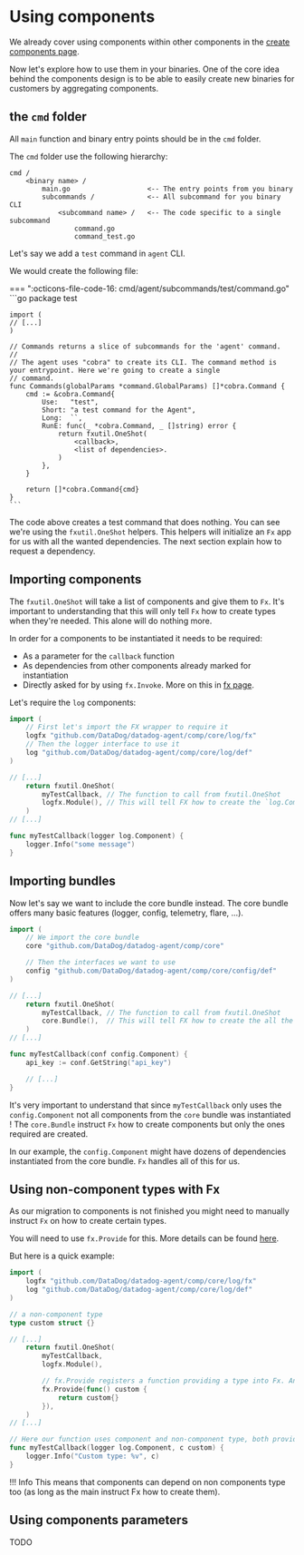 # Using components

We already cover using components within other components in the [create components page](creating-components.md).

Now let's explore how to use them in your binaries. One of the core idea behind the components design is to be able to
easily create new binaries for customers by aggregating components.

## the `cmd` folder

All `main` function and binary entry points should be in the `cmd` folder.

The `cmd` folder use the following hierarchy:

```
cmd /
    <binary name> /
        main.go                   <-- The entry points from you binary
        subcommands /             <-- All subcommand for you binary CLI
            <subcommand name> /   <-- The code specific to a single subcommand
                command.go
                command_test.go
```

Let's say we add a `test` command in `agent` CLI.

We would create the following file:

=== ":octicons-file-code-16: cmd/agent/subcommands/test/command.go"
    ```go
    package test

    import (
    // [...]
    )

    // Commands returns a slice of subcommands for the 'agent' command.
    //
    // The agent uses "cobra" to create its CLI. The command method is your entrypoint. Here we're going to create a single
    // command.
    func Commands(globalParams *command.GlobalParams) []*cobra.Command {
        cmd := &cobra.Command{
            Use:   "test",
            Short: "a test command for the Agent",
            Long:  ``,
            RunE: func(_ *cobra.Command, _ []string) error {
                return fxutil.OneShot(
                    <callback>,
                    <list of dependencies>.
                )
            },
        }

        return []*cobra.Command{cmd}
    }
    ```

The code above creates a test command that does nothing. You can see we're using the `fxutil.OneShot` helpers. This
helpers will initialize an `Fx` app for us with all the wanted dependencies. The next section explain how to request a
dependency.

## Importing components

The `fxutil.OneShot` will take a list of components and give them to `Fx`. It's important to understanding that this
will only tell `Fx` how to create types when they're needed. This alone will do nothing more.

In order for a components to be instantiated it needs to be required:

+ As a parameter for the `callback` function
+ As dependencies from other components already marked for instantiation
+ Directly asked for by using `fx.Invoke`. More on this in [fx page](fx.md).

Let's require the `log` components:

```go
import (
    // First let's import the FX wrapper to require it
    logfx "github.com/DataDog/datadog-agent/comp/core/log/fx"
    // Then the logger interface to use it
    log "github.com/DataDog/datadog-agent/comp/core/log/def"
)

// [...]
    return fxutil.OneShot(
        myTestCallback, // The function to call from fxutil.OneShot
        logfx.Module(), // This will tell FX how to create the `log.Component`
    )
// [...]

func myTestCallback(logger log.Component) {
    logger.Info("some message")
}
```

## Importing bundles

Now let's say we want to include the core bundle instead. The core bundle offers many basic features (logger, config,
telemetry, flare, ...).

```go
import (
    // We import the core bundle
    core "github.com/DataDog/datadog-agent/comp/core"

    // Then the interfaces we want to use
    config "github.com/DataDog/datadog-agent/comp/core/config/def"
)

// [...]
    return fxutil.OneShot(
        myTestCallback, // The function to call from fxutil.OneShot
        core.Bundle(),  // This will tell FX how to create the all the components included in the bundle
    )
// [...]

func myTestCallback(conf config.Component) {
    api_key := conf.GetString("api_key")

    // [...]
}
```

It's very important to understand that since `myTestCallback` only uses the `config.Component` not all components from
the `core` bundle was instantiated ! The `core.Bundle` instruct `Fx` how to create components but only the ones required
are created.

In our example, the `config.Component` might have dozens of dependencies instantiated from the core bundle. `Fx` handles
all of this for us.

## Using non-component types with Fx

As our migration to components is not finished you might need to manually instruct `Fx` on how to create certain types.

You will need to use `fx.Provide` for this. More details can be found [here](fx.md).

But here is a quick example:

```go
import (
    logfx "github.com/DataDog/datadog-agent/comp/core/log/fx"
    log "github.com/DataDog/datadog-agent/comp/core/log/def"
)

// a non-component type
type custom struct {}

// [...]
    return fxutil.OneShot(
        myTestCallback,
        logfx.Module(),

        // fx.Provide registers a function providing a type into Fx. Any time this is needed, Fx will use it.
        fx.Provide(func() custom {
            return custom{}
        }),
    )
// [...]

// Here our function uses component and non-component type, both provided by Fx.
func myTestCallback(logger log.Component, c custom) {
    logger.Info("Custom type: %v", c)
}
```

!!! Info
    This means that components can depend on non components type too (as long as the main instruct Fx how to create them).

## Using components parameters

TODO
